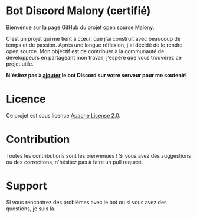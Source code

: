 # Bot Discord Malony (certifié)

Bienvenue sur la page GitHub du projet open source Malony.

C'est un projet qui me tient à cœur, que j'ai construit avec beaucoup de temps et de passion. Après une longue réflexion, j'ai décidé de le rendre open source. Mon objectif est de contribuer à la communauté de développeurs en partageant mon travail, j'espère que vous trouverez ce projet utile.

**N'ésitez pas à [ajouter](https://discord.com/oauth2/authorize?client_id=956950572454514718&scope=bot&permissions=69005043736) le bot Discord sur votre serveur pour me soutenir!**

# Licence

Ce projet est sous licence [Apache License 2.0](https://github.com/LeRomino/Malony/blob/main/LICENSE).

# Contribution

Toutes les contributions sont les bienvenues ! Si vous avez des suggestions ou des corrections, n'hésitez pas à faire un pull request.

# Support

Si vous rencontrez des problèmes avec le bot ou si vous avez des questions, je suis là.
